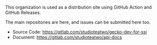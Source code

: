 This organization is used as a distribution site using GitHub Action and GitHub Releases.

The main repositories are here, and issues can be submitted here too.
- Source Code: https://gitlab.com/studioteatwo/gecko-dev-for-ssi
- Document: https://gitlab.com/studioteatwo/api-docs
